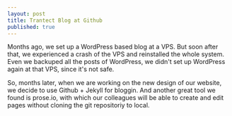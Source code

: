 ```yaml
---
layout: post
title: Trantect Blog at Github
published: true
---
```


Months ago, we set up a WordPress based blog at a VPS. But soon after that, we experienced a crash of the VPS and reinstalled the whole system. Even we backuped all the posts of WordPress, we didn't set up WordPress again at that VPS, since it's not safe.

So, months later, when we are working on the new design of our website, we decide to use Github + Jekyll for bloggin. And another great tool we found is prose.io, with which our colleagues will be able to create and edit pages without cloning the git repositoriy to local.
